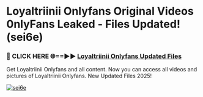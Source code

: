 # Loyaltriinii Onlyfans Original Videos 0nlyFans Leaked - Files Updated! (sei6e)

<h3>🔴 CLICK HERE 🌐==►► <a href="https://tinyurl.com/ehrbuxhb" rel="nofollow">Loyaltriinii Onlyfans Updated Files</a></h3>

Get Loyaltriinii Onlyfans and all content. Now you can access all videos and pictures of Loyaltriinii Onlyfans. New Updated Files 2025!

[![sei6e](https://i.imgur.com/lVYEuWS.gif)](https://tinyurl.com/ehrbuxhb)
